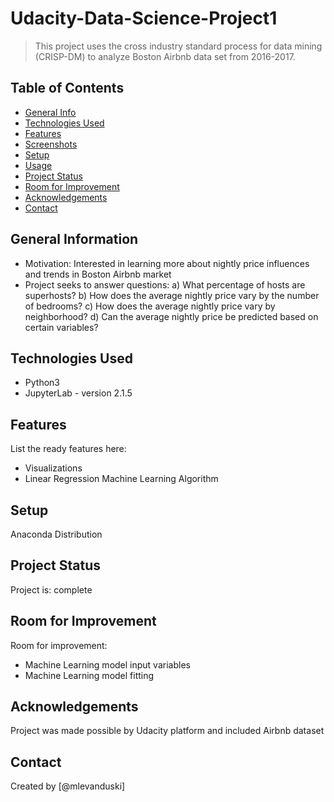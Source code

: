 # Udacity-Data-Science-Project1
> This project uses the cross industry standard process for data mining (CRISP-DM) to analyze Boston Airbnb data set from 2016-2017.


## Table of Contents
* [General Info](#general-information)
* [Technologies Used](#technologies-used)
* [Features](#features)
* [Screenshots](#screenshots)
* [Setup](#setup)
* [Usage](#usage)
* [Project Status](#project-status)
* [Room for Improvement](#room-for-improvement)
* [Acknowledgements](#acknowledgements)
* [Contact](#contact)
<!-- * [License](#license) -->


## General Information
- Motivation: Interested in learning more about nightly price influences and trends in Boston Airbnb market
- Project seeks to answer questions:
a) What percentage of hosts are superhosts?
b) How does the average nightly price vary by the number of bedrooms?
c) How does the average nightly price vary by neighborhood?
d) Can the average nightly price be predicted based on certain variables?
<!-- You don't have to answer all the questions - just the ones relevant to your project. -->


## Technologies Used
- Python3
- JupyterLab - version 2.1.5


## Features
List the ready features here:
- Visualizations
- Linear Regression Machine Learning Algorithm


## Setup
Anaconda Distribution


## Project Status
Project is: complete


## Room for Improvement

Room for improvement:
- Machine Learning model input variables
- Machine Learning model fitting


## Acknowledgements
Project was made possible by Udacity platform and included Airbnb dataset

## Contact
Created by [@mlevanduski]


<!-- Optional -->
<!-- ## License -->
<!-- This project is open source and available under the [... License](). -->

<!-- You don't have to include all sections - just the one's relevant to your project -->
